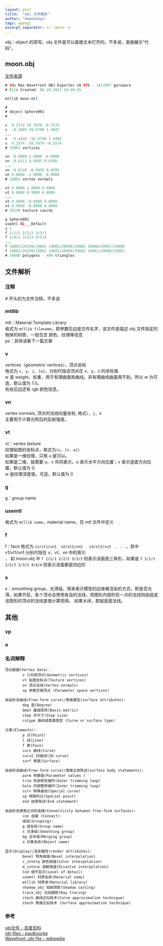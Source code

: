 ```yaml
---
layout: post
title:  "obj 文件解析"
author: "daweibayu"
tags: opengl
excerpt_separator: <!--more-->
---
```

 <!--more-->

 obj：object 的简写。obj 文件是可以直接文本打开的。不多说，直接展示“代码”。


## moon.obj
[文件来源](https://free3d.com/3d-model/moon-17150.html)
```java
# 3ds Max Wavefront OBJ Exporter v0.97b - (c)2007 guruware
# File Created: 06.10.2013 19:40:35

mtllib moon.mtl

#
# object Sphere001
#

v  0.2574 58.7078 -0.2574
v  -0.3889 58.6788 1.4697
...
v  -0.4428 -58.6788 1.4485
v  0.2574 -58.7078 -0.2574
# 19802 vertices

vn -0.0000 1.0000 -0.0000
vn -0.0111 0.9995 0.0296
...
vn -0.0120 -0.9995 0.0292
vn 0.0000 -1.0000 -0.0000
# 19802 vertex normals

vt 0.0000 1.0000 0.0000
vt 0.0000 0.9900 0.0000
...
vt 0.9900 -0.0000 0.0000
vt 0.9950 -0.0000 0.0000
# 20299 texture coords

g Sphere001
usemtl 01___Default
s 1
f 1/1/1 2/2/2 3/3/3 
f 1/4/1 3/3/3 4/5/4 
...
f 19802/20298/19802 19801/20098/19801 19800/20097/19800 
f 19802/20299/19802 19602/20099/19602 19801/20098/19801 
# 19600 polygons - 400 triangles

```

## 文件解析

### 注释
\# 开头的为文件注释，不多说

### mtllib
mtl：Material Template Library </br>
格式为 ```mtllib filename```，即参数后边是文件名字，该文件是描述 obj 文件指定的物体的材质，一般包含 颜色、纹理等信息 </br>
ps：具体请看下一篇文章

### v
 vertices（geometric vertices），顶点坐标 </br>
 格式为 ```x, y, z, [w]```，分别代指该顶点在 x、y、z 的坐标值 </br>
 w 是 weight，权重，用于有理曲面和曲线。非有理曲线曲面用不到。所以 w 为可选，默认值为 1.0。 </br>
 有些后边还有 rgb 颜色信息。


### vn
vertex normals, 顶点的法线向量坐标, 格式```i, j, k``` </br>
主要用于计算光照后的反射强度。

### vt
 vt：vertex texture </br>
 纹理贴图的坐标点，格式为```(u, [v, w])``` </br>
 如果是一维纹理，只用 u 就可以。 </br>
 如果是二维，就需要 u、v 共同表示。u 表示水平方向位置；v 表示竖直方向位置，默认值为 0. </br>
 w 是纹理深度值，可选，默认值为 0

### g
g：group name

### usemtl
格式为 ```mtllib name```，material name，在 mtl 文件中定义

### f
f：face 格式为 ```v1/vt1/vn1  v2/vt2/vn2   v3/vt3/vn3  . . .```，其中 v1/vt1/vn1 分别代指在 v、vt、vn 中的索引 </br>、
如 moon.obj 中 ```f 1/1/1 2/2/2 3/3/3``` 则表示该面是三角形，如果是 ```f 1/1/1 2/2/2 3/3/3 4/4/4``` 则表示该面都是四边形 </br>

### s
s：smoothing group，光滑组，用来表示模型的边缘被渲染的方式，即是否光滑。如果开启，各个顶点会使用各自的法线，而图形内部的任一点的法线则由组成该图形的顶点的法线差值计算而得。
如果关闭，那就是面法线。

## 其他
### vp

### o



### 名词解释
```
顶点数据(Vertex data)：
        v 几何体顶点(Geometric vertices)
        vt 贴图坐标点(Texture vertices)
        vn 顶点法线(Vertex normals)
        vp 参数空格顶点 (Parameter space vertices)

自由形态曲线(Free-form curve)/表面属性(surface attributes):
        deg 度(Degree)
        bmat 基础矩阵(Basis matrix)
        step 步尺寸(Step size)
        cstype 曲线或表面类型 (Curve or surface type)

元素(Elements):
        p 点(Point)
        l 线(Line)
        f 面(Face)
        curv 曲线(Curve)
        curv2 2D曲线(2D curve)
        surf 表面(Surface)

自由形态曲线(Free-form curve)/表面主体陈述(surface body statements):
        parm 参数值(Parameter values )
        trim 外部修剪循环(Outer trimming loop)
        hole 内部整修循环(Inner trimming loop)
        scrv 特殊曲线(Special curve)
        sp 特殊的点(Special point)
        end 结束陈述(End statement)

自由形态表面之间的连接(Connectivity between free-form surfaces):
        con 连接 (Connect)
        成组(Grouping):
        g 组名称(Group name)
        s 光滑组(Smoothing group)
        mg 合并组(Merging group)
        o 对象名称(Object name)

显示(Display)/渲染属性(render attributes):
        bevel 导角插值(Bevel interpolation)
        c_interp 颜色插值(Color interpolation)
        d_interp 溶解插值(Dissolve interpolation)
        lod 细节层次(Level of detail)
        usemtl 材质名称(Material name)
        mtllib 材质库(Material library)
        shadow_obj 投射阴影(Shadow casting)
        trace_obj 光线跟踪(Ray tracing)
        ctech 曲线近似技术(Curve approximation technique)
        stech 表面近似技术 (Surface approximation technique)
```


 




 ### 参考

 [obj文件 - 百度百科](https://baike.baidu.com/item/obj%E6%96%87%E4%BB%B6/3574019)</br>
 [obj files - paulbourke](http://paulbourke.net/dataformats/obj/)</br>
 [Wavefront .obj file - wikipedia](https://en.wikipedia.org/wiki/Wavefront_.obj_file)</br>